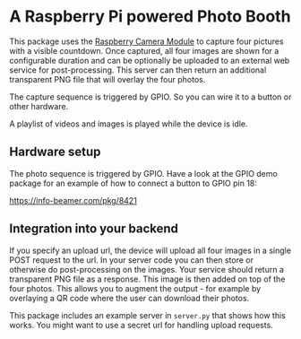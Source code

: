 # A Raspberry Pi powered Photo Booth

This package uses the
[Raspberry Camera Module](https://www.raspberrypi.org/products/camera-module-v2/)
to capture four pictures with a visible countdown. Once captured, all
four images are shown for a configurable duration and can be optionally be
uploaded to an external web service for post-processing. This server can then
return an additional transparent PNG file that will overlay the four photos.

The capture sequence is triggered by GPIO. So you can wire it to a button or other
hardware.

A playlist of videos and images is played while the device is idle.

## Hardware setup

The photo sequence is triggered by GPIO. Have a look at the GPIO demo package
for an example of how to connect a button to GPIO pin 18:

https://info-beamer.com/pkg/8421

## Integration into your backend

If you specify an upload url, the device will upload all four images in a single
POST request to the url. In your server code you can then store or otherwise do
post-processing on the images. Your service should return a transparent PNG
file as a response. This image is then added on top of the four photos. This
allows you to augment the output - for example by overlaying a QR code
where the user can download their photos.

This package includes an example server in `server.py` that shows how this
works. You might want to use a secret url for handling upload requests.
